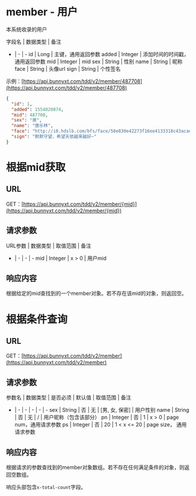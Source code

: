 # member - 用户

本系统收录的用户

字段名 | 数据类型 | 备注
- | - | - 
id | Long | 主键，通用返回参数
added | Integer | 添加时间的时间戳，通用返回参数
mid | Integer | mid
sex | String | 性别
name | String | 昵称
face | String | 头像url
sign | String | 个性签名

示例：[https://api.bunnyxt.com/tdd/v2/member/487708](https://api.bunnyxt.com/tdd/v2/member/487708)

```JSON
{
  "id": 1,
  "added": 1554020874,
  "mid": 487708,
  "sex": "男",
  "name": "唐乐林",
  "face": "http://i0.hdslb.com/bfs/face/58e830e42273f16ee4133318c43acad106d76914.jpg",
  "sign": "默默守望，希望天依越来越好~"
}
```

# 根据mid获取

## URL

GET：[https://api.bunnyxt.com/tdd/v2/member/{mid}](https://api.bunnyxt.com/tdd/v2/member/{mid})

## 请求参数

URL参数 | 数据类型 | 取值范围 | 备注
- | - | - | -
mid | Integer | x > 0 | 用户mid

## 响应内容

根据给定的mid查找到的一个member对象。若不存在该mid的对象，则返回空。

# 根据条件查询

## URL

GET：[https://api.bunnyxt.com/tdd/v2/member](https://api.bunnyxt.com/tdd/v2/member)

## 请求参数

参数名 | 数据类型 | 是否必须 | 默认值 | 取值范围 | 备注
- | - | - | - | - | -
sex | String | 否 | 无 | [男, 女, 保密] | 用户性别
name | String | 否 | 无 | / | 用户昵称（包含该部分）
pn | Integer | 否 | 1 | x > 0 | page num，通用请求参数
ps | Integer | 否 | 20 | 1 < x <= 20 | page size， 通用请求参数

## 响应内容

根据请求的参数查找到的member对象数组。若不存在任何满足条件的对象，则返回空数组。

响应头部包含`x-total-count`字段。
